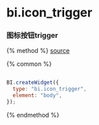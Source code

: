 # bi.icon_trigger

### 图标按钮trigger

{% method %}
[source](https://jsfiddle.net/fineui/qs44h1xy/)

{% common %}
```javascript

BI.createWidget({
  type: "bi.icon_trigger",
  element: "body",
});

```

{% endmethod %}
